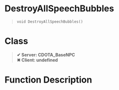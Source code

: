 # DestroyAllSpeechBubbles
> `void DestroyAllSpeechBubbles()`
# Class
> __✔ Server: CDOTA_BaseNPC__  
> __✖ Client: undefined__  
# Function Description


